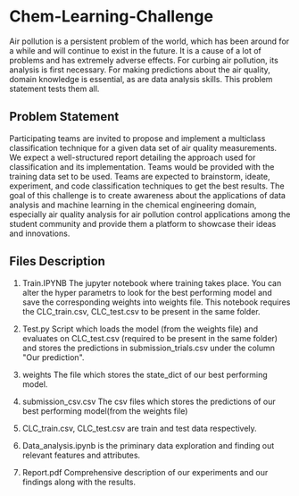 # Chem-Learning-Challenge
Air pollution is a persistent problem of the world, which has been around for a while and will continue to exist in the future. It is a cause of a lot of problems and has extremely adverse effects. For curbing air pollution, its analysis is first necessary. For making predictions about the air quality, domain knowledge is essential, as are data analysis skills. This problem statement tests them all.

## Problem Statement
Participating teams are invited to propose and implement a multiclass classification technique for a given data set of air quality measurements. We expect a well-structured report detailing the approach used for classification and its implementation. Teams would be provided with the training data set to be used. Teams are expected to brainstorm, ideate, experiment, and code classification techniques to get the best results. The goal of this challenge is to create awareness about the applications of data analysis and machine learning in the chemical engineering domain, especially air quality analysis for air pollution control applications among the student community and provide them a platform to showcase their ideas and innovations.

## Files Description
1) Train.IPYNB 
The jupyter notebook where training takes place. You can alter the hyper parametrs to look for the best performing model and save the corresponding weights into weights file.
This notebook requires the CLC_train.csv, CLC_test.csv to be present in the same folder.

2) Test.py
Script which loads the model (from the weights file) and evaluates on CLC_test.csv (required to be present in the same folder) and stores the predictions in submission_trials.csv under the column "Our prediction".

3) weights
The file which stores the state_dict of our best performing model.

4) submission_csv.csv
The csv files which stores the predictions of our best performing model(from the weights file)

5) CLC_train.csv, CLC_test.csv are train and test data respectively.

6) Data_analysis.ipynb is the priminary data exploration and finding out relevant features and attributes.

7) Report.pdf Comprehensive description of our experiments and our findings along with the results.
